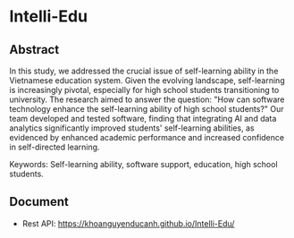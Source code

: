 # Intelli-Edu
## Abstract
In this study, we addressed the crucial issue of self-learning ability in the Vietnamese education system. Given the evolving landscape, self-learning is increasingly pivotal, especially for high school students transitioning to university. The research aimed to answer the question: "How can software technology enhance the self-learning ability of high school students?" Our team developed and tested software, finding that integrating AI and data analytics significantly improved students' self-learning abilities, as evidenced by enhanced academic performance and increased confidence in self-directed learning.

Keywords: Self-learning ability, software support, education, high school students.
## Document
- Rest API: https://khoanguyenducanh.github.io/Intelli-Edu/
